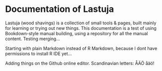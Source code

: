 
# Documentation of Lastuja

Lastuja (wood shavings) is a collection of small tools & pages, built mainly for learning or trying out new things. This documentation is a test of using Bookdown-style manual building, using a repository for all the manual content. Testing merging...

Starting with plain Markdown instead of R Markdown, because I dont have permissions to install R IDE yet...

Adding things on the Github online editor. Scandinavian letters: ÅÄÖ åäö!
